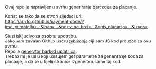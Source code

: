 Ovaj repo je napravljen u svrhu generiranje barcodea za placanje.  

Koristi se tako da se otvori sljedeci url:  
https://arrrlo.github.io/payment-code/?ime_primatelja=...&iban=...&poziv_na_broj=...&opis_placanja=...&iznos=...  

Sluzi iskljucivo za osobnu upotrebu.  
Jako sam zavalan Github useru [@bikonja](https://github.com/bikonja) ciji sam JS kod preuzeo za ovu svrhu.  
Repo je [generator barkod uplatnica](https://github.com/Bikonja/generator-barkoda-uplatnica).  
Trebao mi je url u koji upisujem get parametre za generiranje koda za placanje, a da se u tijelu stranice izgenerora samo taj kod.  

